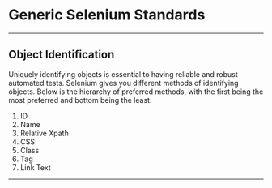 # Generic Selenium Standards #
----------
## Object Identification ##
Uniquely identifying objects is essential to having reliable and robust automated tests.  Selenium gives you different methods of identifying objects.  Below is the hierarchy of preferred methods, with the first being the most preferred and bottom being the least.  

 1. ID
 2. Name
 3. Relative Xpath
 4. CSS
 5. Class
 6. Tag
 7. Link Text
 
----------
